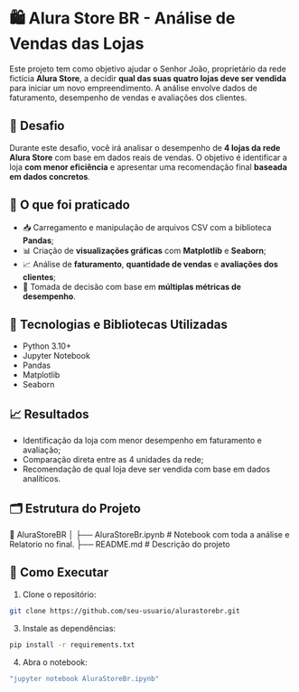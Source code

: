 # 🛍️ Alura Store BR - Análise de Vendas das Lojas

Este projeto tem como objetivo ajudar o Senhor João, proprietário da rede fictícia **Alura Store**, a decidir **qual das suas quatro lojas deve ser vendida** para iniciar um novo empreendimento. A análise envolve dados de faturamento, desempenho de vendas e avaliações dos clientes.

## 📌 Desafio

Durante este desafio, você irá analisar o desempenho de **4 lojas da rede Alura Store** com base em dados reais de vendas. O objetivo é identificar a loja **com menor eficiência** e apresentar uma recomendação final **baseada em dados concretos**.

## 🎯 O que foi praticado

- 📥 Carregamento e manipulação de arquivos CSV com a biblioteca **Pandas**;
- 📊 Criação de **visualizações gráficas** com **Matplotlib** e **Seaborn**;
- 📈 Análise de **faturamento**, **quantidade de vendas** e **avaliações dos clientes**;
- 📌 Tomada de decisão com base em **múltiplas métricas de desempenho**.

## 🧰 Tecnologias e Bibliotecas Utilizadas

- Python 3.10+
- Jupyter Notebook
- Pandas
- Matplotlib
- Seaborn

## 📈 Resultados

- Identificação da loja com menor desempenho em faturamento e avaliação;
- Comparação direta entre as 4 unidades da rede;
- Recomendação de qual loja deve ser vendida com base em dados analíticos.

## 🗂️ Estrutura do Projeto
📁 AluraStoreBR
│
├── AluraStoreBr.ipynb # Notebook com toda a análise e Relatorio no final.
├── README.md # Descrição do projeto

## 📣 Como Executar

1. Clone o repositório:
````bash
git clone https://github.com/seu-usuario/alurastorebr.git
````
3. Instale as dependências:
````bash
pip install -r requirements.txt
````
4. Abra o notebook:
````bash
"jupyter notebook AluraStoreBr.ipynb"


